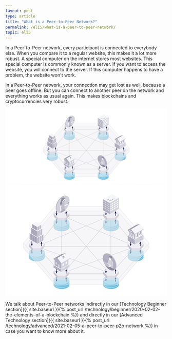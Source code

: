```yaml
---
layout: post
type: article
title: "What is a Peer-to-Peer Network?"
permalink: /eli5/what-is-a-peer-to-peer-network/
topic: eli5
---
```


In a Peer-to-Peer network, every participant is connected to everybody else. When you compare it to a regular website, this makes it a lot more robust. A special computer on the internet stores most websites. This special computer is commonly known as a server. If you want to access the website, you will connect to the server. If this computer happens to have a problem, the website won't work. 

In a Peer-to-Peer network, your connection may get lost as well, because a peer goes offline. But you can connect to another peer on the network and everything works as usual again. This makes blockchains and cryptocurrencies very robust.

![Peer-to-Peer Network](/assets/post_files/eli5/what-is-a-peer-to-peer-network/peer-to-peer-network_D.jpg)
![Peer-to-Peer Network](/assets/post_files/eli5/what-is-a-peer-to-peer-network/peer-to-peer-network_M.jpg)

We talk about Peer-to-Peer networks indirectly in our [Technology Beginner section]({{ site.baseurl }}{% post_url /technology/beginner/2020-02-02-the-elements-of-a-blockchain %}) and directly in our [Advanced Technology section]({{ site.baseurl }}{% post_url /technology/advanced/2021-02-05-a-peer-to-peer-p2p-network %}) in case you want to know more about it.
